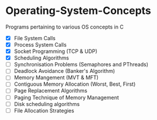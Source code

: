 # Operating-System-Concepts
Programs pertaining to various OS concepts in C

- [x] File System Calls
- [x] Process System Calls
- [x] Socket Programming (TCP & UDP)
- [x] Scheduling Algorithms
- [ ] Synchronisation Problems (Semaphores and PThreads)
- [ ] Deadlock Avoidance (Banker's Algorithm)
- [ ] Memory Mangement (MVT & MFT)
- [ ] Contiguous Memory Allocation (Worst, Best, First)
- [ ] Page Replacement Algorithms
- [ ] Paging Technique of Memory Management
- [ ] Disk scheduling algorithms
- [ ] File Allocation Strategies
